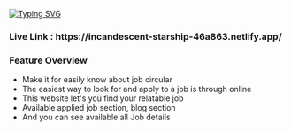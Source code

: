 [![Typing SVG](https://readme-typing-svg.herokuapp.com?font=Fira+Code&weight=500&size=33&pause=1000&width=435&lines=Evolve+Soft;Apply+your+job+today!;React+Application)](https://git.io/typing-svg)

<h3> Live Link : https://incandescent-starship-46a863.netlify.app/ </h3>

<h3>Feature Overview</h3>

- Make it for easily know about job circular
- The easiest way to look for and apply to a job is through online
- This website let's you find your relatable job
- Available applied job section, blog section
- And you can see available all Job details

